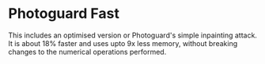 # Photoguard Fast

This includes an optimised version or Photoguard's simple inpainting attack. It
is about 18% faster and uses upto 9x less memory, without breaking changes to
the numerical operations performed.
